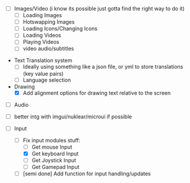 - [ ] Images/Video (i know its possible just gotta find the right way to do it)
    - [ ] Loading Images
    - [ ] Hotswapping Images
    - [ ] Loading Icons/Changing Icons
    - [ ] Loading Videos
    - [ ] Playing Videos
    - [ ] video audio/subtitles

- Text Translation system
    - [ ] Ideally using something like a json file, or yml to store translations (key value pairs)
    - [ ] Language selection

- Drawing
    - [x] Add alignment options for drawing text relative to the screen

- [ ] Audio

- [ ] better intg with imgui/nuklear/microui if possible

- [ ] Input
    - [ ] Fix input modules stuff:
        - [ ] Get mouse Input
        - [x] Get keyboard Input
        - [ ] Get Joystick Input
        - [ ] Get Gamepad Input
    - [ ] [semi done] Add function for input handling/updates